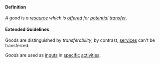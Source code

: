 #### Definition

*A good* is *a [resource](https://github.com/gcassel/Modular-Organization-Terminology/blob/master/terms/resource.md) which is [offered](https://github.com/gcassel/Modular-Organization-Terminology/blob/master/terms/offer.md) for [potential](https://github.com/gcassel/Modular-Organization-Terminology/blob/master/terms/potential.md) [transfer](https://github.com/gcassel/Modular-Organization-Terminology/blob/master/terms/transfer.md)*.

#### Extended Guidelines

Goods are distinguished by *transferability*; by contrast, [services](https://github.com/gcassel/Modular-Organization-Terminology/blob/master/terms/serve.md) can't be transferred.

*Goods* are used as [inputs](https://github.com/gcassel/Modular-Organization-Terminology/blob/master/terms/input.md) in [specific](https://github.com/gcassel/Modular-Organization-Terminology/blob/master/terms/specification.md) [activities](https://github.com/gcassel/Modular-Organization-Terminology/blob/master/terms/activity.md).
